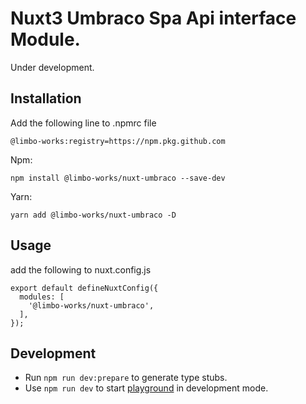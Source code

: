 # Nuxt3 Umbraco Spa Api interface Module. 

Under development. 

## Installation

Add the following line to .npmrc file
```
@limbo-works:registry=https://npm.pkg.github.com
```

Npm:
```
npm install @limbo-works/nuxt-umbraco --save-dev
```

Yarn:
```
yarn add @limbo-works/nuxt-umbraco -D
```

## Usage

add the following to nuxt.config.js

```
export default defineNuxtConfig({
  modules: [
    '@limbo-works/nuxt-umbraco',
  ],
});
```


## Development

- Run `npm run dev:prepare` to generate type stubs.
- Use `npm run dev` to start [playground](./playground) in development mode.
